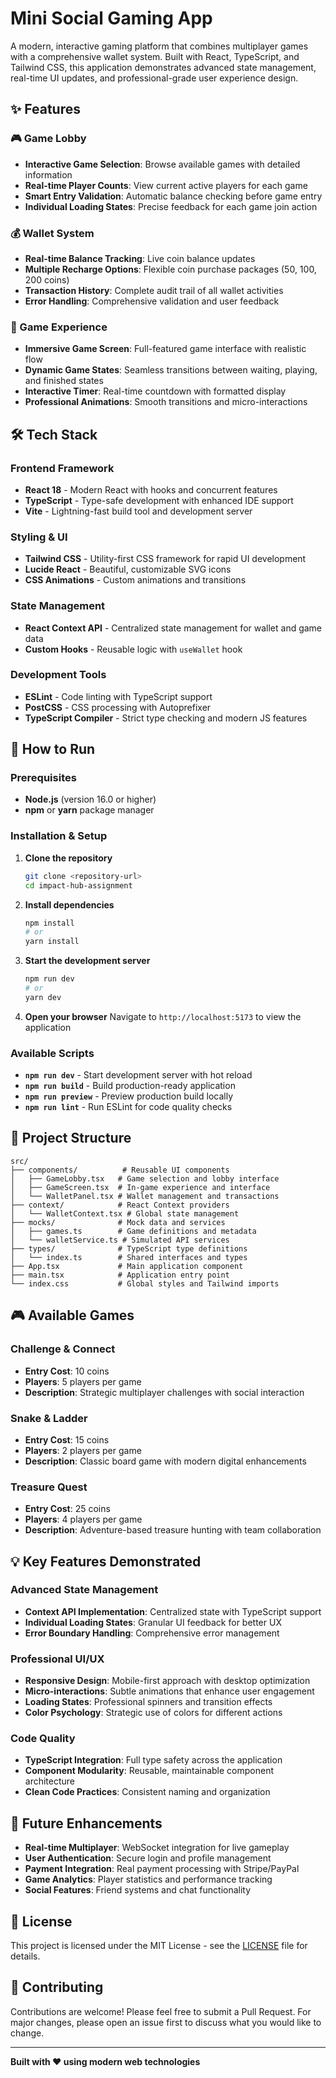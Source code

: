 # Mini Social Gaming App

A modern, interactive gaming platform that combines multiplayer games with a comprehensive wallet system. Built with React, TypeScript, and Tailwind CSS, this application demonstrates advanced state management, real-time UI updates, and professional-grade user experience design.

## ✨ Features

### 🎮 Game Lobby

- **Interactive Game Selection**: Browse available games with detailed information
- **Real-time Player Counts**: View current active players for each game
- **Smart Entry Validation**: Automatic balance checking before game entry
- **Individual Loading States**: Precise feedback for each game join action

### 💰 Wallet System

- **Real-time Balance Tracking**: Live coin balance updates
- **Multiple Recharge Options**: Flexible coin purchase packages (50, 100, 200 coins)
- **Transaction History**: Complete audit trail of all wallet activities
- **Error Handling**: Comprehensive validation and user feedback

### 🎯 Game Experience

- **Immersive Game Screen**: Full-featured game interface with realistic flow
- **Dynamic Game States**: Seamless transitions between waiting, playing, and finished states
- **Interactive Timer**: Real-time countdown with formatted display
- **Professional Animations**: Smooth transitions and micro-interactions

## 🛠️ Tech Stack

### Frontend Framework

- **React 18** - Modern React with hooks and concurrent features
- **TypeScript** - Type-safe development with enhanced IDE support
- **Vite** - Lightning-fast build tool and development server

### Styling & UI

- **Tailwind CSS** - Utility-first CSS framework for rapid UI development
- **Lucide React** - Beautiful, customizable SVG icons
- **CSS Animations** - Custom animations and transitions

### State Management

- **React Context API** - Centralized state management for wallet and game data
- **Custom Hooks** - Reusable logic with `useWallet` hook

### Development Tools

- **ESLint** - Code linting with TypeScript support
- **PostCSS** - CSS processing with Autoprefixer
- **TypeScript Compiler** - Strict type checking and modern JS features

## 🚀 How to Run

### Prerequisites

- **Node.js** (version 16.0 or higher)
- **npm** or **yarn** package manager

### Installation & Setup

1. **Clone the repository**

   ```bash
   git clone <repository-url>
   cd impact-hub-assignment
   ```

2. **Install dependencies**

   ```bash
   npm install
   # or
   yarn install
   ```

3. **Start the development server**

   ```bash
   npm run dev
   # or
   yarn dev
   ```

4. **Open your browser**
   Navigate to `http://localhost:5173` to view the application

### Available Scripts

- **`npm run dev`** - Start development server with hot reload
- **`npm run build`** - Build production-ready application
- **`npm run preview`** - Preview production build locally
- **`npm run lint`** - Run ESLint for code quality checks

## 📁 Project Structure

```
src/
├── components/          # Reusable UI components
│   ├── GameLobby.tsx   # Game selection and lobby interface
│   ├── GameScreen.tsx  # In-game experience and interface
│   └── WalletPanel.tsx # Wallet management and transactions
├── context/            # React Context providers
│   └── WalletContext.tsx # Global state management
├── mocks/              # Mock data and services
│   ├── games.ts        # Game definitions and metadata
│   └── walletService.ts # Simulated API services
├── types/              # TypeScript type definitions
│   └── index.ts        # Shared interfaces and types
├── App.tsx             # Main application component
├── main.tsx            # Application entry point
└── index.css           # Global styles and Tailwind imports
```

## 🎮 Available Games

### Challenge & Connect

- **Entry Cost**: 10 coins
- **Players**: 5 players per game
- **Description**: Strategic multiplayer challenges with social interaction

### Snake & Ladder

- **Entry Cost**: 15 coins
- **Players**: 2 players per game
- **Description**: Classic board game with modern digital enhancements

### Treasure Quest

- **Entry Cost**: 25 coins
- **Players**: 4 players per game
- **Description**: Adventure-based treasure hunting with team collaboration

## 💡 Key Features Demonstrated

### Advanced State Management

- **Context API Implementation**: Centralized state with TypeScript support
- **Individual Loading States**: Granular UI feedback for better UX
- **Error Boundary Handling**: Comprehensive error management

### Professional UI/UX

- **Responsive Design**: Mobile-first approach with desktop optimization
- **Micro-interactions**: Subtle animations that enhance user engagement
- **Loading States**: Professional spinners and transition effects
- **Color Psychology**: Strategic use of colors for different actions

### Code Quality

- **TypeScript Integration**: Full type safety across the application
- **Component Modularity**: Reusable, maintainable component architecture
- **Clean Code Practices**: Consistent naming and organization

## 🔮 Future Enhancements

- **Real-time Multiplayer**: WebSocket integration for live gameplay
- **User Authentication**: Secure login and profile management
- **Payment Integration**: Real payment processing with Stripe/PayPal
- **Game Analytics**: Player statistics and performance tracking
- **Social Features**: Friend systems and chat functionality

## 📄 License

This project is licensed under the MIT License - see the [LICENSE](LICENSE) file for details.

## 🤝 Contributing

Contributions are welcome! Please feel free to submit a Pull Request. For major changes, please open an issue first to discuss what you would like to change.

---

**Built with ❤️ using modern web technologies**
